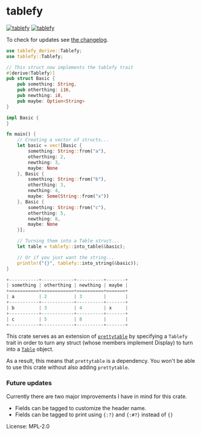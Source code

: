# tablefy

[![tablefy](https://img.shields.io/crates/v/tablefy.svg)](https://crates.io/crates/tablefy)
[![tablefy](https://docs.rs/tablefy/badge.svg)](https://docs.rs/crate/tablefy)

To check for updates see [the changelog](CHANGELOG.md).

```rust
use tablefy_derive::Tablefy;
use tablefy::Tablefy;

// This struct now implements the tablefy trait
#[derive(Tablefy)]
pub struct Basic {
    pub something: String,
    pub otherthing: i16,
    pub newthing: i8,
    pub maybe: Option<String>
}

impl Basic {
}

fn main() {
    // Creating a vector of structs...
    let basic = vec![Basic {
        something: String::from("a"),
        otherthing: 2,
        newthing: 3,
        maybe: None
    }, Basic {
        something: String::from("b"),
        otherthing: 3,
        newthing: 4,
        maybe: Some(String::from("x"))
    }, Basic {
        something: String::from("c"),
        otherthing: 5,
        newthing: 8,
        maybe: None
    }];

    // Turning them into a Table struct...
    let table = tablefy::into_table(&basic);

    // Or if you just want the string...
    println!("{}", tablefy::into_string(&basic));
}
```

```rust
+-----------+------------+----------+-------+
| something | otherthing | newthing | maybe |
+===========+============+==========+=======+
| a         | 2          | 3        |       |
+-----------+------------+----------+-------+
| b         | 3          | 4        | x     |
+-----------+------------+----------+-------+
| c         | 5          | 8        |       |
+-----------+------------+----------+-------+
```
This crate serves as an extension of [`prettytable`](https://docs.rs/prettytable-rs/0.8.0/prettytable/)
by specifying a `Tablefy` trait in order to turn any struct (whose members implement Display) to turn into
a [`Table`](https://docs.rs/prettytable-rs/0.8.0/prettytable/struct.Table.html) object.

As a result, this means that `prettytable` is a dependency. You won't be able to use this crate without
also adding `prettytable`.

### Future updates
Currently there are two major improvements I have in mind for this crate.

- Fields can be tagged to customize the header name.
- Fields can be tagged to print using `{:?}` and `{:#?}` instead of `{}`

License: MPL-2.0
